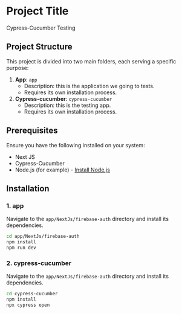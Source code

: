# Project Title

Cypress-Cucumber Testing

## Project Structure

This project is divided into two main folders, each serving a specific purpose:

1. **App**: `app`
   - Description: this is the application we going to tests.
   - Requires its own installation process.
2. **Cypress-cucumber**: `cypress-cucumber`
   - Description: this is the testing app.
   - Requires its own installation process.

## Prerequisites

Ensure you have the following installed on your system:

- Next JS
- Cypress-Cucumber
- Node.js (for example) - [Install Node.js](https://nodejs.org/)

## Installation

### 1. app

Navigate to the `app/NextJs/firebase-auth` directory and install its dependencies.

```bash
cd app/NextJs/firebase-auth
npm install
npm run dev
```

### 2. cypress-cucumber

Navigate to the `app/NextJs/firebase-auth` directory and install its dependencies.

```bash
cd cypress-cucumber
npm install
npx cypress open
```
